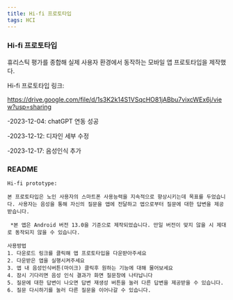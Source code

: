 ```yaml
---
title: Hi-fi 프로토타입
tags: HCI
---
```




### Hi-fi 프로토타입

휴리스틱 평가를 종합해 실제 사용자 환경에서 동작하는 모바일 앱 프로토타입을 제작했다.



Hi-fi 프로토타입 링크:

https://drive.google.com/file/d/1s3K2k14S1VSqcHO81jABbu7vixcWEx6j/view?usp=sharing



-2023-12-04: chatGPT 연동 성공

-2023-12-12: 디자인 세부 수정

-2023-12-17: 음성인식 추가


### README

```README
Hi-fi prototype:

본 프로토타입은 노인 사용자의 스마트폰 사용능력을 지속적으로 향상시키는데 목표를 두었습니다. 사용자는 음성을 통해 자신의 질문을 앱에 전달하고 앱으로부터 질문에 대한 답변을 제공받습니다.
 
 *본 앱은 Android 버전 13.0을 기준으로 제작되었습니다. 만일 버전이 맞지 않을 시 제대로 동작되지 않을 수 있습니다.
 
사용방법
1. 다운로드 링크를 클릭해 앱 프로토타입을 다운받아주세요
2. 다운받은 앱을 실행시켜주세요
3. 앱 내 음성인식버튼(마이크) 클릭후 원하는 기능에 대해 물어보세요
4. 잠시 기다리면 음성 인식 결과가 화면 질문창에 나타납니다
5. 질문에 대한 답변이 나오면 답변 재생성 버튼을 눌러 다른 답변을 제공받을 수 있습니다.
6. 질문 다시하기를 눌러 다른 질문을 이어나갈 수 있습니다.

```